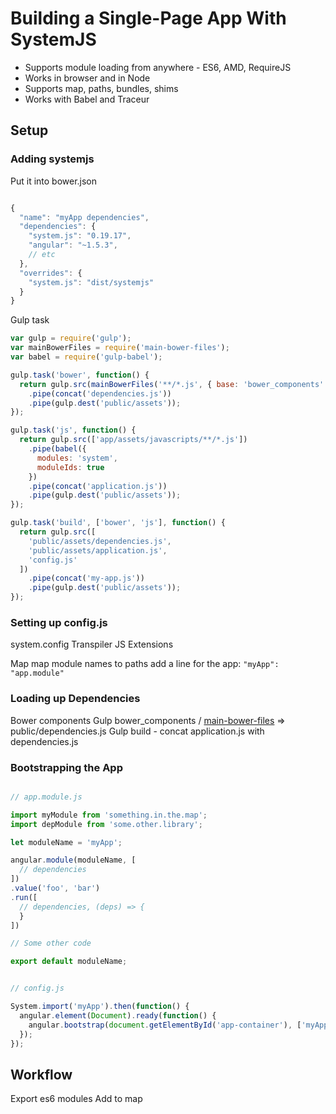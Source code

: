 # Building a Single-Page App With SystemJS

- Supports module loading from anywhere - ES6, AMD, RequireJS
- Works in browser and in Node
- Supports map, paths, bundles, shims
- Works with Babel and Traceur

## Setup

### Adding systemjs

Put it into bower.json

```javascript

{
  "name": "myApp dependencies",
  "dependencies": {
    "system.js": "0.19.17",
    "angular": "~1.5.3",
    // etc
  },
  "overrides": {
    "system.js": "dist/systemjs"
  }
}

```

Gulp task

```javascript
var gulp = require('gulp');
var mainBowerFiles = require('main-bower-files');
var babel = require('gulp-babel');

gulp.task('bower', function() {
  return gulp.src(mainBowerFiles('**/*.js', { base: 'bower_components' })
    .pipe(concat('dependencies.js'))
    .pipe(gulp.dest('public/assets'));
});

gulp.task('js', function() {
  return gulp.src(['app/assets/javascripts/**/*.js'])
    .pipe(babel({
      modules: 'system',
      moduleIds: true
    })
    .pipe(concat('application.js'))
    .pipe(gulp.dest('public/assets'));
});

gulp.task('build', ['bower', 'js'], function() {
  return gulp.src([
    'public/assets/dependencies.js',
    'public/assets/application.js',
    'config.js'
  ])
    .pipe(concat('my-app.js'))
    .pipe(gulp.dest('public/assets'));
});
```

### Setting up config.js

system.config
Transpiler
JS Extensions

Map
map module names to paths
add a line for the app: `"myApp": "app.module"`

### Loading up Dependencies

Bower components
Gulp bower_components / [main-bower-files](https://www.npmjs.com/package/main-bower-files) => public/dependencies.js
Gulp build - concat application.js with dependencies.js


### Bootstrapping the App

```javascript

// app.module.js

import myModule from 'something.in.the.map';
import depModule from 'some.other.library';

let moduleName = 'myApp';

angular.module(moduleName, [
  // dependencies
])
.value('foo', 'bar')
.run([
  // dependencies, (deps) => {
  }
])

// Some other code

export default moduleName;

```

```javascript

// config.js

System.import('myApp').then(function() {
  angular.element(Document).ready(function() {
    angular.bootstrap(document.getElementById('app-container'), ['myApp']);
  });
});

```

## Workflow

Export es6 modules
Add to map

